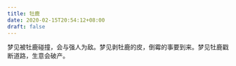 ```yaml
---
title: 牡鹿
date: 2020-02-15T20:54:12+08:00
draft: false
---
```


梦见被牡鹿碰撞，会与强人为敌。梦见剥牡鹿的皮，倒霉的事要到来。梦见牡鹿戳断道路，生意会破产。